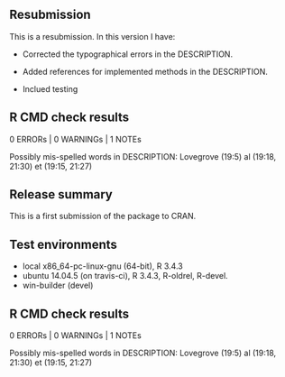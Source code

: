 ## Resubmission

This is a resubmission. In this version I have:

* Corrected the typographical errors in the DESCRIPTION.

* Added references for implemented methods in the DESCRIPTION.

* Inclued testing


## R CMD check results

0 ERRORs | 0 WARNINGs | 1 NOTEs

Possibly mis-spelled words in DESCRIPTION:
    Lovegrove (19:5)
    al (19:18, 21:30)
    et (19:15, 21:27)




## Release summary

This is a first submission of the package to CRAN.

## Test environments

* local x86_64-pc-linux-gnu (64-bit), R 3.4.3
* ubuntu 14.04.5 (on travis-ci), R 3.4.3, R-oldrel, R-devel.
* win-builder (devel)

## R CMD check results

0 ERRORs | 0 WARNINGs | 1 NOTEs

Possibly mis-spelled words in DESCRIPTION:
    Lovegrove (19:5)
    al (19:18, 21:30)
    et (19:15, 21:27)
